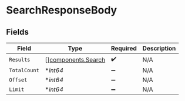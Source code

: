 # SearchResponseBody


## Fields

| Field                                                    | Type                                                     | Required                                                 | Description                                              |
| -------------------------------------------------------- | -------------------------------------------------------- | -------------------------------------------------------- | -------------------------------------------------------- |
| `Results`                                                | [][components.Search](../../models/components/search.md) | :heavy_check_mark:                                       | N/A                                                      |
| `TotalCount`                                             | **int64*                                                 | :heavy_minus_sign:                                       | N/A                                                      |
| `Offset`                                                 | **int64*                                                 | :heavy_minus_sign:                                       | N/A                                                      |
| `Limit`                                                  | **int64*                                                 | :heavy_minus_sign:                                       | N/A                                                      |